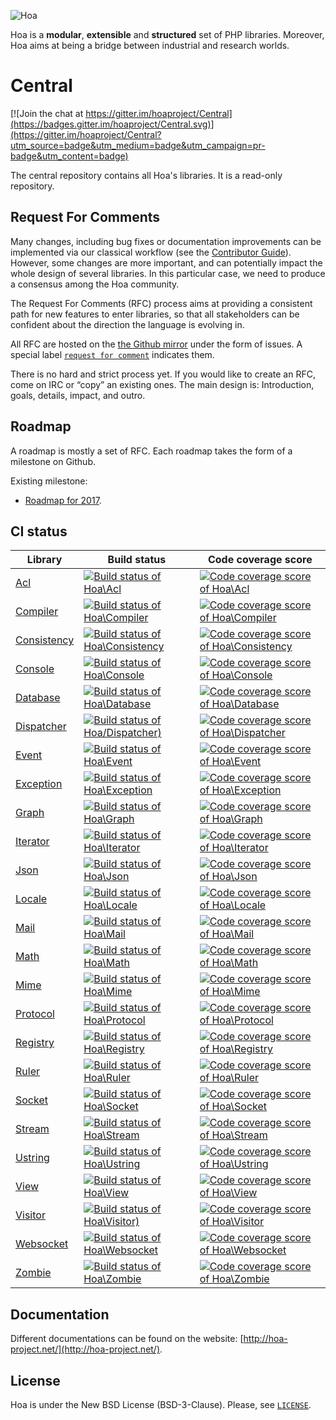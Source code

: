 ![Hoa](http://static.hoa-project.net/Image/Hoa_small.png)

Hoa is a **modular**, **extensible** and **structured** set of PHP libraries.
Moreover, Hoa aims at being a bridge between industrial and research worlds.

# Central

[![Join the chat at https://gitter.im/hoaproject/Central](https://badges.gitter.im/hoaproject/Central.svg)](https://gitter.im/hoaproject/Central?utm_source=badge&utm_medium=badge&utm_campaign=pr-badge&utm_content=badge)

The central repository contains all Hoa's libraries. It is a read-only
repository.

## Request For Comments

Many changes, including bug fixes or documentation improvements can be
implemented via our classical workflow (see the
[Contributor Guide](https://hoa-project.net/Literature/Contributor/Guide.html)). However,
some changes are more important, and can potentially impact the whole
design of several libraries. In this particular case, we need to
produce a consensus among the Hoa community.

The Request For Comments (RFC) process aims at providing a consistent
path for new features to enter libraries, so that all stakeholders can
be confident about the direction the language is evolving in.

All RFC are hosted on the
[the Github mirror](https://github.com/hoaproject/Central) under
the form of issues. A special label
[`request for comment`](https://github.com/hoaproject/Central/issues?q=is%3Aopen+is%3Aissue+label%3A%22request+for+comment%22)
indicates them.

There is no hard and strict process yet. If you would like to create
an RFC, come on IRC or “copy” an existing ones. The main design is:
Introduction, goals, details, impact, and outro.

## Roadmap

A roadmap is mostly a set of RFC. Each roadmap takes the form of a
milestone on Github.

Existing milestone:

  * [Roadmap for 2017](https://github.com/hoaproject/Central/milestone/1).

## CI status

Library                                                  | Build status | Code coverage score
---------------------------------------------------------|--------------|--------------------
[Acl](https://github.com/hoaproject/Acl)                 | [![Build status of Hoa\Acl](https://img.shields.io/travis/hoaproject/Acl/master.svg)](https://travis-ci.org/hoaproject/Acl) | [![Code coverage score of Hoa\Acl](https://img.shields.io/coveralls/hoaproject/Acl/master.svg)](https://coveralls.io/github/hoaproject/Acl?branch=master)
[Compiler](https://github.com/hoaproject/Compiler)       | [![Build status of Hoa\Compiler](https://img.shields.io/travis/hoaproject/Compiler/master.svg)](https://travis-ci.org/hoaproject/Compiler) | [![Code coverage score of Hoa\Compiler](https://img.shields.io/coveralls/hoaproject/Compiler/master.svg)](https://coveralls.io/github/hoaproject/Compiler?branch=master)
[Consistency](https://github.com/hoaproject/Consistency) | [![Build status of Hoa\Consistency](https://img.shields.io/travis/hoaproject/Consistency/master.svg)](https://travis-ci.org/hoaproject/Consistency) | [![Code coverage score of Hoa\Consistency](https://img.shields.io/coveralls/hoaproject/Consistency/master.svg)](https://coveralls.io/github/hoaproject/Consistency?branch=master)
[Console](https://github.com/hoaproject/Console)         | [![Build status of Hoa\Console](https://img.shields.io/travis/hoaproject/Console/master.svg)](https://travis-ci.org/hoaproject/Console) | [![Code coverage score of Hoa\Console](https://img.shields.io/coveralls/hoaproject/Console/master.svg)](https://coveralls.io/github/hoaproject/Console?branch=master)
[Database](https://github.com/hoaproject/Database)       | [![Build status of Hoa\Database](https://img.shields.io/travis/hoaproject/Database/master.svg)](https://travis-ci.org/hoaproject/Database) | [![Code coverage score of Hoa\Database](https://img.shields.io/coveralls/hoaproject/Database/master.svg)](https://coveralls.io/github/hoaproject/Database?branch=master)
[Dispatcher](https://github.com/hoaproject/Dispatcher)   | [![Build status of Hoa\/Dispatcher)](https://img.shields.io/travis/hoaproject/Dispatcher/master.svg)](https://travis-ci.org/hoaproject/Dispatcher) | [![Code coverage score of Hoa\Dispatcher](https://img.shields.io/coveralls/hoaproject/Dispatcher/master.svg)](https://coveralls.io/github/hoaproject/Dispatcher?branch=master)
[Event](https://github.com/hoaproject/Event)             | [![Build status of Hoa\Event](https://img.shields.io/travis/hoaproject/Event/master.svg)](https://travis-ci.org/hoaproject/Event) | [![Code coverage score of Hoa\Event](https://img.shields.io/coveralls/hoaproject/Event/master.svg)](https://coveralls.io/github/hoaproject/Event?branch=master)
[Exception](https://github.com/hoaproject/Exception)     | [![Build status of Hoa\Exception](https://img.shields.io/travis/hoaproject/Exception/master.svg)](https://travis-ci.org/hoaproject/Exception) | [![Code coverage score of Hoa\Exception](https://img.shields.io/coveralls/hoaproject/Exception/master.svg)](https://coveralls.io/github/hoaproject/Exception?branch=master)
[Graph](https://github.com/hoaproject/Graph)             | [![Build status of Hoa\Graph](https://img.shields.io/travis/hoaproject/Graph/master.svg)](https://travis-ci.org/hoaproject/Graph) | [![Code coverage score of Hoa\Graph](https://img.shields.io/coveralls/hoaproject/Graph/master.svg)](https://coveralls.io/github/hoaproject/Graph?branch=master)
[Iterator](https://github.com/hoaproject/Iterator)       | [![Build status of Hoa\Iterator](https://img.shields.io/travis/hoaproject/Iterator/master.svg)](https://travis-ci.org/hoaproject/Iterator) | [![Code coverage score of Hoa\Iterator](https://img.shields.io/coveralls/hoaproject/Iterator/master.svg)](https://coveralls.io/github/hoaproject/Iterator?branch=master)
[Json](https://github.com/hoaproject/Json)               | [![Build status of Hoa\Json](https://img.shields.io/travis/hoaproject/Json/master.svg)](https://travis-ci.org/hoaproject/Json) | [![Code coverage score of Hoa\Json](https://img.shields.io/coveralls/hoaproject/Json/master.svg)](https://coveralls.io/github/hoaproject/Json?branch=master)
[Locale](https://github.com/hoaproject/Locale)           | [![Build status of Hoa\Locale](https://img.shields.io/travis/hoaproject/Locale/master.svg)](https://travis-ci.org/hoaproject/Locale) | [![Code coverage score of Hoa\Locale](https://img.shields.io/coveralls/hoaproject/Locale/master.svg)](https://coveralls.io/github/hoaproject/Locale?branch=master)
[Mail](https://github.com/hoaproject/Mail)               | [![Build status of Hoa\Mail](https://img.shields.io/travis/hoaproject/Mail/master.svg)](https://travis-ci.org/hoaproject/Mail) | [![Code coverage score of Hoa\Mail](https://img.shields.io/coveralls/hoaproject/Mail/master.svg)](https://coveralls.io/github/hoaproject/Mail?branch=master)
[Math](https://github.com/hoaproject/Math)               | [![Build status of Hoa\Math](https://img.shields.io/travis/hoaproject/Math/master.svg)](https://travis-ci.org/hoaproject/Math) | [![Code coverage score of Hoa\Math](https://img.shields.io/coveralls/hoaproject/Math/master.svg)](https://coveralls.io/github/hoaproject/Math?branch=master)
[Mime](https://github.com/hoaproject/Mime)               | [![Build status of Hoa\Mime](https://img.shields.io/travis/hoaproject/Mime/master.svg)](https://travis-ci.org/hoaproject/Mime) | [![Code coverage score of Hoa\Mime](https://img.shields.io/coveralls/hoaproject/Mime/master.svg)](https://coveralls.io/github/hoaproject/Mime?branch=master)
[Protocol](https://github.com/hoaproject/Protocol)       | [![Build status of Hoa\Protocol](https://img.shields.io/travis/hoaproject/Protocol/master.svg)](https://travis-ci.org/hoaproject/Protocol) | [![Code coverage score of Hoa\Protocol](https://img.shields.io/coveralls/hoaproject/Protocol/master.svg)](https://coveralls.io/github/hoaproject/Protocol?branch=master)
[Registry](https://github.com/hoaproject/Registry)       | [![Build status of Hoa\Registry](https://img.shields.io/travis/hoaproject/Registry/master.svg)](https://travis-ci.org/hoaproject/Registry) | [![Code coverage score of Hoa\Registry](https://img.shields.io/coveralls/hoaproject/Registry/master.svg)](https://coveralls.io/github/hoaproject/Registry?branch=master)
[Ruler](https://github.com/hoaproject/Ruler)             | [![Build status of Hoa\Ruler](https://img.shields.io/travis/hoaproject/Ruler/master.svg)](https://travis-ci.org/hoaproject/Ruler) | [![Code coverage score of Hoa\Ruler](https://img.shields.io/coveralls/hoaproject/Ruler/master.svg)](https://coveralls.io/github/hoaproject/Ruler?branch=master)
[Socket](https://github.com/hoaproject/Socket)           | [![Build status of Hoa\Socket](https://img.shields.io/travis/hoaproject/Socket/master.svg)](https://travis-ci.org/hoaproject/Socket) | [![Code coverage score of Hoa\Socket](https://img.shields.io/coveralls/hoaproject/Socket/master.svg)](https://coveralls.io/github/hoaproject/Socket?branch=master)
[Stream](https://github.com/hoaproject/Stream)           | [![Build status of Hoa\Stream](https://img.shields.io/travis/hoaproject/Stream/master.svg)](https://travis-ci.org/hoaproject/Stream) | [![Code coverage score of Hoa\Stream](https://img.shields.io/coveralls/hoaproject/Stream/master.svg)](https://coveralls.io/github/hoaproject/Stream?branch=master)
[Ustring](https://github.com/hoaproject/Ustring)         | [![Build status of Hoa\Ustring](https://img.shields.io/travis/hoaproject/Ustring/master.svg)](https://travis-ci.org/hoaproject/Ustring) | [![Code coverage score of Hoa\Ustring](https://img.shields.io/coveralls/hoaproject/Ustring/master.svg)](https://coveralls.io/github/hoaproject/Ustring?branch=master)
[View](https://github.com/hoaproject/View)               | [![Build status of Hoa\View](https://img.shields.io/travis/hoaproject/View/master.svg)](https://travis-ci.org/hoaproject/View) | [![Code coverage score of Hoa\View](https://img.shields.io/coveralls/hoaproject/View/master.svg)](https://coveralls.io/github/hoaproject/_?branch=master)
[Visitor](https://github.com/hoaproject/Visitor)         | [![Build status of Hoa\Visitor)](https://img.shields.io/travis/hoaproject/Visitor/master.svg)](https://travis-ci.org/hoaproject/Visitor) | [![Code coverage score of Hoa\Visitor](https://img.shields.io/coveralls/hoaproject/Visitor/master.svg)](https://coveralls.io/github/hoaproject/Visitor?branch=master)
[Websocket](https://github.com/hoaproject/Websocket)     | [![Build status of Hoa\Websocket](https://img.shields.io/travis/hoaproject/Websocket/master.svg)](https://travis-ci.org/hoaproject/Websocket) | [![Code coverage score of Hoa\Websocket](https://img.shields.io/coveralls/hoaproject/Websocket/master.svg)](https://coveralls.io/github/hoaproject/Websocket?branch=master)
[Zombie](https://github.com/hoaproject/Zombie)           | [![Build status of Hoa\Zombie](https://img.shields.io/travis/hoaproject/Zombie/master.svg)](https://travis-ci.org/hoaproject/Zombie) | [![Code coverage score of Hoa\Zombie](https://img.shields.io/coveralls/hoaproject/Zombie/master.svg)](https://coveralls.io/github/hoaproject/Zombie?branch=master)

## Documentation

Different documentations can be found on the website:
[http://hoa-project.net/](http://hoa-project.net/).

## License

Hoa is under the New BSD License (BSD-3-Clause). Please, see
[`LICENSE`](http://hoa-project.net/LICENSE).
